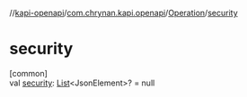 //[kapi-openapi](../../../index.md)/[com.chrynan.kapi.openapi](../index.md)/[Operation](index.md)/[security](security.md)

# security

[common]\
val [security](security.md): [List](https://kotlinlang.org/api/latest/jvm/stdlib/kotlin.collections/-list/index.html)&lt;JsonElement&gt;? = null
